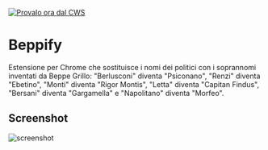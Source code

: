 <a target="_blank" href="">![Provalo ora dal CWS](http://i.imgur.com/S89PnmP.png "Clicca qui per installarlo dal Chrome Web Store")</a>

# Beppify

Estensione per Chrome che sostituisce i nomi dei politici con i soprannomi inventati da Beppe Grillo: "Berlusconi" diventa "Psiconano", "Renzi" diventa "Ebetino", "Monti" diventa "Rigor Montis", "Letta" diventa "Capitan Findus", "Bersani" diventa "Gargamella" e "Napolitano" diventa "Morfeo".

## Screenshot

![screenshot](http://i.imgur.com/WolGhv8.png)
